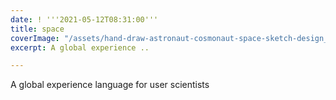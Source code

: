 ```yaml
---
date: ! '''2021-05-12T08:31:00'''
title: space
coverImage: "/assets/hand-draw-astronaut-cosmonaut-space-sketch-design_1035-20320.jpeg"
excerpt: A global experience ..

---
```

A global experience language for user scientists